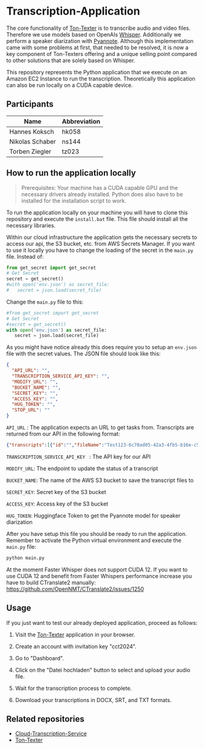 # Transcription-Application

The core functionality of [Ton-Texter](https://ton-texter.de) is to transcribe audio and video files. Therefore we use models based on OpenAIs [Whisper](https://github.com/openai/whisper). Additionally we perform a speaker diarization with [Pyannote](https://huggingface.co/pyannote). Although this implementation came with some problems at first, that needed to be resolved, it is now a key component of Ton-Texters offering and a unique selling point compared to other solutions that are solely based on Whisper.

This repository represents the Python application that we execute on an Amazon EC2 Instance to run the transcription. Theoretically this application can also be run locally on a CUDA capable device.

## Participants

| Name            | Abbreviation |
| --------------- | ------------ |
| Hannes Koksch   | hk058        |
| Nikolas Schaber | ns144        |
| Torben Ziegler  | tz023        |

## How to run the application locally

> Prerequisites: Your machine has a CUDA capable GPU and the necessary drivers already installed. Python does also have to be installed for the installation script to work.

To run the application locally on your machine you will have to clone this repository and execute the `install.bat` file. This file should install all the necessary libraries.

Within our cloud infrastructure the application gets the necessary secrets to access our api, the S3 bucket, etc. from AWS Secrets Manager. If you want to use it locally you have to change the loading of the secret in the `main.py` file. Instead of:

```python
from get_secret import get_secret
# Get Secret
secret = get_secret()
#with open('env.json') as secret_file:
#   secret = json.load(secret_file)
```

Change the `main.py` file to this:

```python
#from get_secret import get_secret
# Get Secret
#secret = get_secret()
with open('env.json') as secret_file:
   secret = json.load(secret_file)
```

As you might have notice already this does require you to setup an `env.json` file with the secret values. The JSON file should look like this:

```json
{
  "API_URL": "",
  "TRANSCRIPTION_SERVICE_API_KEY": "",
  "MODIFY_URL": "",
  "BUCKET_NAME": "",
  "SECRET_KEY": "",
  "ACCESS_KEY": "",
  "HUG_TOKEN": "",
  "STOP_URL": ""
}
```

`API_URL` : The application expects an URL to get tasks from. Transcripts are returned from our API in the following format:

```json
{"transcripts":[{"id":"","fileName":"Test123-6c70ad05-42a3-4fb5-b16e-c53f7db2b500","fileExtension":".wav","fileNameWithExt":"Test123-6c70ad05-42a3-4fb5-b16e-c53f7db2b500.wav","displayFilename":"Test123.wav","preview":"SPEAKER_00:  And so my fellow Americans, ask not what your country can do for you, ask what you can do for your country. \n","status":"SUCCESS","createdAt":"2024-02-01T10:04:14.318Z","updatedAt":"2024-02-01T10:05:08.804Z","userId":"ab63cb3a-98db-488b-9750-0133f49f6cfe"},...]}
```

`TRANSCRIPTION_SERVICE_API_KEY ` : The API key for our API

`MODIFY_URL`: The endpoint to update the status of a transcript

`BUCKET_NAME`: The name of the AWS S3 bucket to save the transcript files to

`SECRET_KEY`: Secret key of the S3 bucket

`ACCESS_KEY`: Access key of the S3 bucket

`HUG_TOKEN`: Huggingface Token to get the Pyannote model for speaker diarization

After you have setup this file you should be ready to run the application. Remember to activate the Python virtual environment and execute the `main.py` file:

```bash
python main.py
```

At the moment Faster Whisper does not support CUDA 12. If you want to use CUDA 12 and benefit from Faster Whispers performance increase you have to build CTranslate2 manually: https://github.com/OpenNMT/CTranslate2/issues/1250

## Usage

If you just want to test our already deployed application, proceed as follows:

1. Visit the [Ton-Texter](https://ton-texter.de) application in your browser.

2. Create an account with invitation key "cct2024".

3. Go to "Dashboard".

4. Click on the "Datei hochladen" button to select and upload your audio file.

5. Wait for the transcription process to complete.

6. Download your transcriptions in DOCX, SRT, and TXT formats.

## Related repositories

- [Cloud-Transcription-Service](https://github.com/ns144/Cloud-Transcription-Service)
- [Ton-Texter](https://github.com/hanneskoksch/ton-texter)
